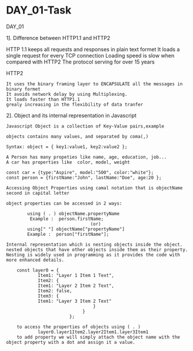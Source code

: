 # DAY_01-Task

DAY_01

1]. Difference between HTTP1.1 and HTTP2

HTTP 1.1 
	keeps all requests and responses in plain text formet
	It loads a single request for every TCP connection
	Loading speed is slow when compared with HTTP2
	The protocol serving for over 15 years 

HTTP2

	It uses the binary framing layer to ENCAPSULATE all the messages in binary formet
	It avoids network delay by using Multiplexing.
	It loads faster than HTTP1.1
	grealy increasing in the flexibility of data tranfer
	
2]. Object and its internal representation in Javascript
	
	Javascript Object is a collection of Key-Value pairs,example
	
	objects contains many values, and separated by coma(,)
	
	Syntax: object = { key1:value1, key2:value2 };

	A Person has many propeties like name, age, education, job...
	A car has properties like  color, model, weight 
	
	const car = {type:"Aspire", model:"500", color:"white"};
	const person = {firstName:"John", lastName:"Doe", age:20 };
 	
 	Accessing Object Properties using camal notation that is objectName second in capital letter
 	
 	object properties can be accessed in 2 ways: 
 	
 			using ( . ) objectName.propertyName
 			 Example :  person.firstName;
 									(or)
 			using[" "] objectName["propertyName"]
 			Example :  person["firstName"];
 	
	Internal representation which is nesting objects inside the object.
	nested objects that have other objects inside them as their property.
	Nesting is widely used in programming as it provides the code with more enhanced details.
	
		const layer0 = {
				Item1: "Layer 1 Item 1 Text",
 				Item2: {
    			Item1: "Layer 2 Item 2 Text",
    			Item2: false,    
   				Item3: {
      			Item1: "Layer 3 Item 2 Text"
   									 }
 								 }
							};
							
		to access the properties of objects using ( . ) 					
				layer0.layer1Item2.layer2Item1.layer3Item1
	    to add property we will simply attach the object name with the object property with a dot and assign it a value.
		
